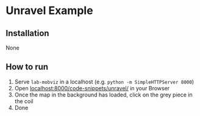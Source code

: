 # Unravel Example
## Installation
None

## How to run
1. Serve `lab-mobviz` in a localhost (e.g. `python -m SimpleHTTPServer 8000`)
2. Open [localhost:8000/code-snippets/unravel/](http://localhost:8000/code-snippets/unravel/) in your Browser
3. Once the map in the background has loaded, click on the grey piece in the coil
4. Done